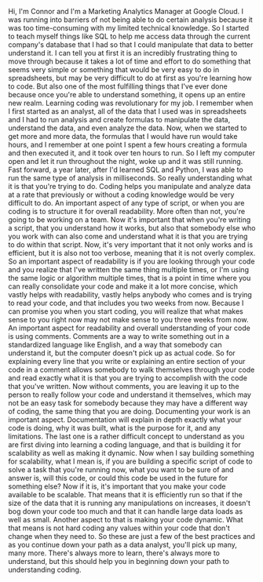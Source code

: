 

Hi, I'm Connor and I'm a Marketing Analytics Manager at Google Cloud. I was running into barriers of not being able to do certain analysis because it was too time-consuming with my limited technical knowledge. So I started to teach myself things like SQL to help me access data through the current company's database that I had so that I could manipulate that data to better understand it. I can tell you at first it is an incredibly frustrating thing to move through because it takes a lot of time and effort to do something that seems very simple or something that would be very easy to do in spreadsheets, but may be very difficult to do at first as you're learning how to code. But also one of the most fulfilling things that I've ever done because once you're able to understand something, it opens up an entire new realm. Learning coding was revolutionary for my job. I remember when I first started as an analyst, all of the data that I used was in spreadsheets and I had to run analysis and create formulas to manipulate the data, understand the data, and even analyze the data. Now, when we started to get more and more data, the formulas that I would have run would take hours, and I remember at one point I spent a few hours creating a formula and then executed it, and it took over ten hours to run. So I left my computer open and let it run throughout the night, woke up and it was still running. Fast forward, a year later, after I'd learned SQL and Python, I was able to run the same type of analysis in milliseconds. So really understanding what it is that you're trying to do. Coding helps you manipulate and analyze data at a rate that previously or without a coding knowledge would be very difficult to do. An important aspect of any type of script, or when you are coding is to structure it for overall readability. More often than not, you're going to be working on a team. Now it's important that when you're writing a script, that you understand how it works, but also that somebody else who you work with can also come and understand what it is that you are trying to do within that script. Now, it's very important that it not only works and is efficient, but it is also not too verbose, meaning that it is not overly complex. So an important aspect of readability is if you are looking through your code and you realize that I've written the same thing multiple times, or I'm using the same logic or algorithm multiple times, that is a point in time where you can really consolidate your code and make it a lot more concise, which vastly helps with readability, vastly helps anybody who comes and is trying to read your code, and that includes you two weeks from now. Because I can promise you when you start coding, you will realize that what makes sense to you right now may not make sense to you three weeks from now. An important aspect for readability and overall understanding of your code is using comments. Comments are a way to write something out in a standardized language like English, and a way that somebody can understand it, but the computer doesn't pick up as actual code. So for explaining every line that you write or explaining an entire section of your code in a comment allows somebody to walk themselves through your code and read exactly what it is that you are trying to accomplish with the code that you've written. Now without comments, you are leaving it up to the person to really follow your code and understand it themselves, which may not be an easy task for somebody because they may have a different way of coding, the same thing that you are doing. Documenting your work is an important aspect. Documentation will explain in depth exactly what your code is doing, why it was built, what is the purpose for it, and any limitations. The last one is a rather difficult concept to understand as you are first diving into learning a coding language, and that is building it for scalability as well as making it dynamic. Now when I say building something for scalability, what I mean is, if you are building a specific script of code to solve a task that you're running now, what you want to be sure of and answer is, will this code, or could this code be used in the future for something else? Now if it is, it's important that you make your code available to be scalable. That means that it is efficiently run so that if the size of the data that it is running any manipulations on increases, it doesn't bog down your code too much and that it can handle large data loads as well as small. Another aspect to that is making your code dynamic. What that means is not hard coding any values within your code that don't change when they need to. So these are just a few of the best practices and as you continue down your path as a data analyst, you'll pick up many, many more. There's always more to learn, there's always more to understand, but this should help you in beginning down your path to understanding coding.
